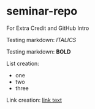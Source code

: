 # seminar-repo
For Extra Credit and GitHub Intro

Testing markdown: *ITALICS*

Testing markdown: **BOLD**

List creation: 
- one
- two 
- three

Link creation: [link text](day1.pdf)
